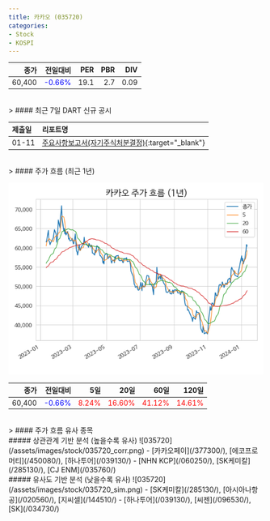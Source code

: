 ```yaml
---
title: 카카오 (035720)
categories:
- Stock
- KOSPI
---
```


|종가|전일대비|PER|PBR|DIV|
|---:|-------:|--:|--:|--:|
|60,400|<span style="color: blue">-0.66%</span>|19.1|2.7|0.09|

<!-- more -->

<br>
> #### 최근 7일 DART 신규 공시

<br>

|제출일|리포트명|
|:-----|:-------|
|01-11|[주요사항보고서(자기주식처분결정)](https://dart.fss.or.kr/dsaf001/main.do?rcpNo=20240111000450){:target="_blank"}|

<br>
> #### 주가 흐름 (최근 1년)

![035720](/assets/images/stock/035720.png)

|종가|전일대비|5일|20일|60일|120일|
|---:|-------:|--:|---:|---:|----:|
|60,400|<span style="color: blue">-0.66%</span>|<span style="color: red">8.24%</span>|<span style="color: red">16.60%</span>|<span style="color: red">41.12%</span>|<span style="color: red">14.61%</span>|

<br>
> #### 주가 흐름 유사 종목
<br>
##### 상관관계 기반 분석 (높을수록 유사)
![035720](/assets/images/stock/035720_corr.png)
- [카카오페이](/377300/), [에코프로머티](/450080/), [하나투어](/039130/)
- [NHN KCP](/060250/), [SK케미칼](/285130/), [CJ ENM](/035760/)

<br>
##### 유사도 기반 분석 (낮을수록 유사)
![035720](/assets/images/stock/035720_sim.png)
- [SK케미칼](/285130/), [아시아나항공](/020560/), [지씨셀](/144510/)
- [하나투어](/039130/), [씨젠](/096530/), [SK](/034730/)